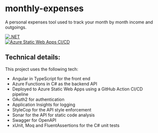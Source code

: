 # monthly-expenses

A personal expenses tool used to track your month by month income and outgoings.

[![.NET](https://github.com/simonjstanford/monthly-expenses/actions/workflows/dotnet.yml/badge.svg)](https://github.com/simonjstanford/monthly-expenses/actions/workflows/dotnet.yml)\
[![Azure Static Web Apps CI/CD](https://github.com/simonjstanford/monthly-expenses/actions/workflows/deploy.yml/badge.svg)](https://github.com/simonjstanford/monthly-expenses/actions/workflows/deploy.yml)

## Technical details:

This project uses the following tech:

- Angular in TypeScript for the front end
- Azure Functions in C# as the backend API
- Deployed to Azure Static Web Apps using a GitHub Action CI/CD pipeline
- OAuth2 for authentication
- Application Insights for logging
- StyleCop for the API style enforcement
- Sonar for the API for static code analysis
- Swagger for OpenAPI
- xUnit, Moq and FluentAssertions for the C# unit tests
